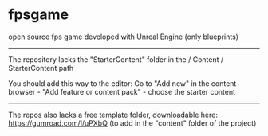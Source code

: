 # fpsgame
open source fps game developed with Unreal Engine (only blueprints)

------

The repository lacks the "StarterContent" folder in the / Content / StarterContent path

You should add this way to the editor:
Go to "Add new" in the content browser - "Add feature or content pack" - choose the starter content

------


The repos also lacks a free template folder, downloadable here:
https://gumroad.com/l/uPXbQ
(to add in the "content" folder of the project)